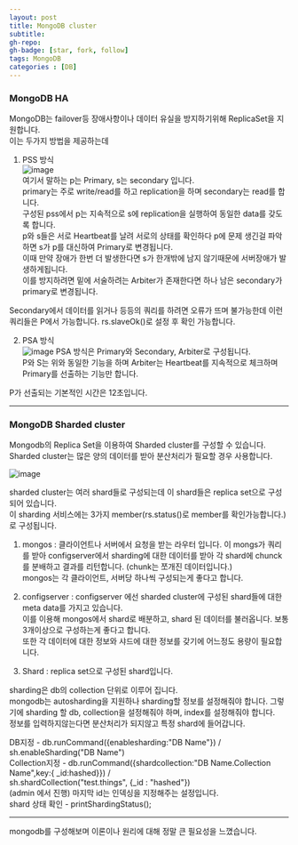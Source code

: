 ```yaml
---
layout: post
title: MongoDB cluster
subtitle: 
gh-repo: 
gh-badge: [star, fork, follow]
tags: MongoDB
categories : [DB]
---
```


### MongoDB HA

MongoDB는 failover등 장애사항이나 데이터 유실을 방지하기위해 ReplicaSet을 지원합니다.  
이는 두가지 방법을 제공하는데  
1. PSS 방식  
![image](https://user-images.githubusercontent.com/45562285/82333284-7bcf4180-9a21-11ea-80b9-5ad378349f10.png)  
여기서 말하는 p는 Primary, s는 secondary 입니다.  
primary는 주로 write/read를 하고 replication을 하며 secondary는 read를 합니다.  
구성된 pss에서 p는 지속적으로 s에 replication을 실행하여 동일한 data를 갖도록 합니다.  
p와 s들은 서로 Heartbeat를 날려 서로의 상태를 확인하다 p에 문제 생긴걸 파악하면 s가 p를 대신하여 Primary로 변경됩니다.    
이때 만약 장애가 한번 더 발생한다면 s가 한개밖에 남지 않기때문에 서버장애가 발생하게됩니다.  
이를 방지하려면 밑에 서술하려는 Arbiter가 존재한다면 하나 남은 secondary가 primary로 변경됩니다.  

Secondary에서 데이터를 읽거나 등등의 쿼리를 하려면 오류가 뜨며 불가능한데 이런 쿼리들은 P에서 가능합니다.
rs.slaveOk()로 설정 후 확인 가능합니다.  

2. PSA 방식  
![image](https://user-images.githubusercontent.com/45562285/82333611-eaac9a80-9a21-11ea-8ff3-cb5b8e274adb.png)
PSA 방식은 Primary와 Secondary, Arbiter로 구성됩니다.  
P와 S는 위와 동일한 기능을 하며 Arbiter는 Heartbeat를 지속적으로 체크하며 Primary를 선출하는 기능만 합니다.  

P가 선출되는 기본적인 시간은 12초입니다.  

---

### MongoDB Sharded cluster

Mongodb의 Replica Set을 이용하여 Sharded cluster를 구성할 수 있습니다.  
Sharded cluster는 많은 양의 데이터를 받아 분산처리가 필요할 경우 사용합니다.  

![image](https://user-images.githubusercontent.com/45562285/82446081-eb583600-9ae0-11ea-845a-bfe0dcc3e238.png)  

sharded cluster는 여러 shard들로 구성되는데 이 shard들은 replica set으로 구성되어 있습니다.  
이 sharding 서비스에는 3가지 member(rs.status()로 member를 확인가능합니다.)로 구성됩니다.  

1. mongos : 클라이언트나 서버에서 요청을 받는 라우터 입니다.
            이 mongs가 쿼리를 받아 configserver에서 sharding에 대한 데이터를 받아 각 shard에 chunck를 분배하고 결과를   리턴합니다.
            (chunk는 쪼개진 데이터입니다.)  
            mongos는 각 클라이언트, 서버당 하나씩 구성되는게 좋다고 합니다.  

2. configserver : configserver 에선 sharded cluster에 구성된 shard들에 대한 meta data를 가지고 있습니다.  
                  이를 이용해 mongos에서 shard로 배분하고, shard 된 데이터를 불러옵니다.
                  보통 3개이상으로 구성하는게 좋다고 합니다.  
                  또한 각 데이터에 대한 정보와 샤드에 대한 정보를 갖기에 어느정도 용량이 필요합니다.  

3. Shard : replica set으로 구성된 shard입니다.

sharding은 db의 collection 단위로 이루어 집니다.  
mongodb는 autosharding을 지원하나 sharding할 정보를 설정해줘야 합니다.
그렇기에 sharding 할 db, collection을 설정해줘야 하며, index를 설정해줘야 합니다.  
정보를 입력하지않는다면 분산처리가 되지않고 특정 shard에 들어갑니다.

DB지정 - db.runCommand({enablesharding:"DB Name"}) / sh.enableSharding("DB Name")  
Collection지정 - db.runCommand({shardcollection:"DB Name.Collection Name",key:{ _id:hashed}}) /  
                sh.shardCollection("test.things", {_id : "hashed"})  
                (admin 에서 진행) 마지막 id는 인덱싱을 지정해주는 설정입니다.  
shard 상태 확인 - printShardingStatus();  

---

mongodb를 구성해보며 이론이나 원리에 대해 정말 큰 필요성을 느꼈습니다.  
